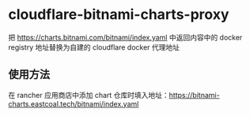 # cloudflare-bitnami-charts-proxy
把 https://charts.bitnami.com/bitnami/index.yaml 中返回内容中的 docker registry 地址替换为自建的 cloudflare docker 代理地址

## 使用方法
在 rancher 应用商店中添加 chart 仓库时填入地址：https://bitnami-charts.eastcoal.tech/bitnami/index.yaml